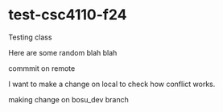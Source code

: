 # test-csc4110-f24
Testing  class

Here are some random blah blah

commmit on remote

I want to make a change on local to check how conflict works.

making change on bosu_dev branch
